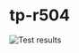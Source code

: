 # tp-r504
![Test results](https://github.com/AntoineLetour/tp-r504/actions/workflows/pytest.yml/badge.svg) 